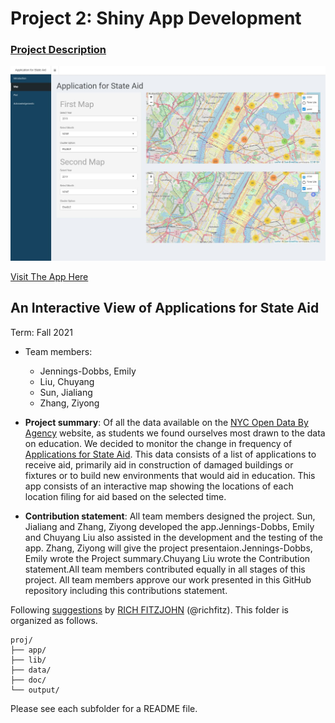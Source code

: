 # Project 2: Shiny App Development

### [Project Description](doc/project2_desc.md)

![screenshot](doc/figs/map.jpg)

[Visit The App Here](https://ejenningsdobbs.shinyapps.io/StateAid/)

## An Interactive View of Applications for State Aid
Term: Fall 2021

+ Team members:
  + Jennings-Dobbs, Emily 
  + Liu, Chuyang 
  + Sun, Jialiang 
  + Zhang, Ziyong 

+ **Project summary**: Of all the data available on the [NYC Open Data By Agency](https://opendata.cityofnewyork.us/data/) website, as students we found ourselves most drawn to the data on education. We decided to monitor the change in frequency of [Applications for State Aid](https://data.cityofnewyork.us/Education/Application-for-State-Aid/8gpu-s594). This data consists of a list of applications to receive aid, primarily aid in construction of damaged buildings or fixtures or to build new environments that would aid in education. This app consists of an interactive map showing the locations of each location filing for aid based on the selected time. 

+ **Contribution statement**: All team members designed the project. Sun, Jialiang and Zhang, Ziyong developed the app.Jennings-Dobbs, Emily and Chuyang Liu also assisted in the development and the testing of the app. Zhang, Ziyong will give the project presentaion.Jennings-Dobbs, Emily wrote the Project summary.Chuyang Liu wrote the Contribution statement.All team members contributed equally in all stages of this project. All team members approve our work presented in this GitHub repository including this contributions statement. 

Following [suggestions](http://nicercode.github.io/blog/2013-04-05-projects/) by [RICH FITZJOHN](http://nicercode.github.io/about/#Team) (@richfitz). This folder is organized as follows.

```
proj/
├── app/
├── lib/
├── data/
├── doc/
└── output/
```

Please see each subfolder for a README file.

